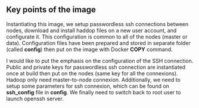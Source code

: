 ## Key points of the image

Instantiating this image, we setup passwordless ssh connections between nodes, download and install haddop files on a new user account, and configurate it. This configuration is common to all of the nodes (master or data). Configuration files have been prepared and stored in separate folder (called **config**) then put on the image with Docker **COPY** command.  
  
I would like to put the emphasis on the configuration of the SSH connection. Public and private keys for passwordless ssh connection are instantiated once at build then put on the nodes (same key for all the connexions). Hadoop only need master-to-node connexion. Additionally, we need to setup some parameters for ssh connexion, which can be found on **ssh_config** file in **config**. We finally need to switch back to root user to launch openssh server.
